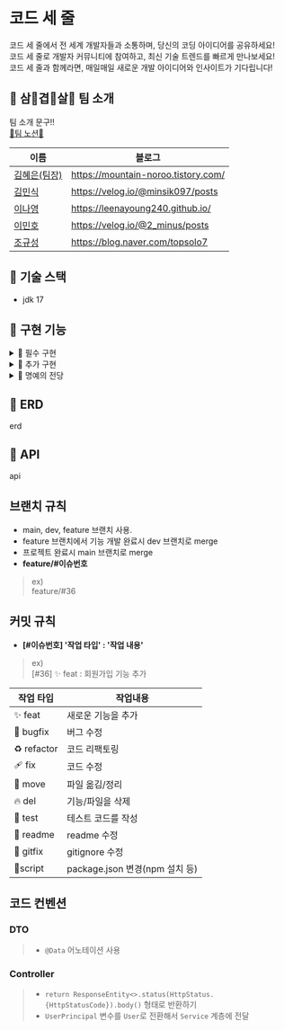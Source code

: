 # 코드 세 줄
코드 세 줄에서 전 세계 개발자들과 소통하며, 당신의 코딩 아이디어를 공유하세요!  
코드 세 줄로 개발자 커뮤니티에 참여하고, 최신 기술 트렌드를 빠르게 만나보세요!  
코드 세 줄과 함께라면, 매일매일 새로운 개발 아이디어와 인사이트가 기다립니다!  

## 👥 삼🥓겹🥓살🥓 팀 소개
팀 소개 문구!!  
[🥓팀 노션🥓](https://www.notion.so/teamsparta/c9451bbd45cb4097a00f5e7b154fe6da?pvs=4)

| 이름                                        | 블로그                                 |
|-------------------------------------------|-------------------------------------|
| [김혜은(팀장)](https://github.com/MetroDefro) | https://mountain-noroo.tistory.com/ |
| [김민식](https://github.com/minsik0)         | https://velog.io/@minsik097/posts   | 
| [이나영](https://github.com/LeeNaYoung240)   | https://leenayoung240.github.io/    |
| [이민호](https://github.com/2minus)          | https://velog.io/@2_minus/posts     |
| [조규성](https://github.com/Imnotcoderdude)  | https://blog.naver.com/topsolo7     |

## 🔧 기술 스택
- jdk 17

## 🎯 구현 기능
<details>
<summary>🥉 필수 구현</summary>
<div markdown="1">

- [x] 1 단계
- [ ] 2 단계
- [ ] 3 단계
- [ ] 4 단계
</div>
</details>

<details>
<summary>🥈 추가 구현</summary>
<div markdown="1">

- [x] 1 단계
- [ ] 2 단계
- [ ] 3 단계
- [ ] 4 단계
</div>
</details>

<details>
<summary>🥇 명예의 전당</summary>
<div markdown="1">

- [x] 1 단계
- [ ] 2 단계
- [ ] 3 단계
- [ ] 4 단계
</div>
</details>

## 📑 ERD
erd

## 📑 API
api

## 브랜치 규칙
- main, dev, feature 브랜치 사용.
- feature 브랜치에서 기능 개발 완료시 dev 브랜치로 merge
- 프로젝트 완료시 main 브랜치로 merge
- **feature/#이슈번호**
> ex)  
> feature/#36

## 커밋 규칙
- **[#이슈번호] '작업 타입' : '작업 내용'**
> ex)  
> [#36] ✨ feat : 회원가입 기능 추가

| 작업 타입 | 작업내용 |
| --- | --- |
| ✨ feat | 새로운 기능을 추가 |
| 🐛 bugfix | 버그 수정 |
| ♻️ refactor | 코드 리팩토링 |
| 🩹 fix | 코드 수정 |
| 🚚 move | 파일 옮김/정리 |
| 🔥 del | 기능/파일을 삭제 |
| 🍻 test | 테스트 코드를 작성 |
| 🎨 readme | readme 수정 |
| 🙈 gitfix | gitignore 수정 |
| 🔨script | package.json 변경(npm 설치 등) |

## 코드 컨벤션
### DTO
> - `@Data` 어노테이션 사용

### Controller
> - `return ResponseEntity<>.status(HttpStatus.{HttpStatusCode}).body()` 형태로 반환하기
> - `UserPrincipal` 변수를 `User`로 전환해서 `Service` 계층에 전달

